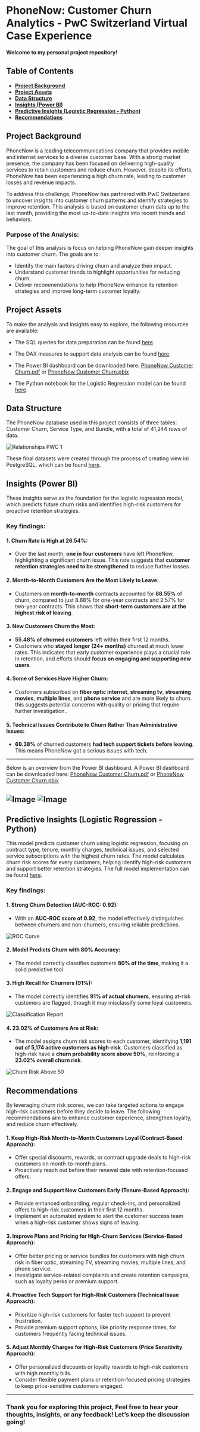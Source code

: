 # PhoneNow: Customer Churn Analytics - PwC Switzerland Virtual Case Experience

**Welcome to my personal project repository!** 

## Table of Contents
- [**Project Background**](#project-background)
- [**Project Assets**](#project-assets)
- [**Data Structure**](#data-structure)
- [**Insights (Power BI)**](#insights-power-bi)
- [**Predictive Insights (Logistic Regression - Python)**](#predictive-insights-logistic-regression---python)
- [**Recommendations**](#recommendations)


## Project Background

PhoneNow is a leading telecommunications company that provides mobile and internet services to a diverse customer base. With a strong market presence, the company has been focused on delivering high-quality services to retain customers and reduce churn. However, despite its efforts, PhoneNow has been experiencing a high churn rate, leading to customer losses and revenue impacts.

To address this challenge, PhoneNow has partnered with PwC Switzerland to uncover insights into customer churn patterns and identify strategies to improve retention. This analysis is based on customer churn data up to the last month, providing the most up-to-date insights into recent trends and behaviors.


### Purpose of the Analysis:
The goal of this analysis is focus on helping PhoneNow gain deeper insights into customer churn. The goals are to:

-  Identify the main factors driving churn and analyze their impact.
-  Understand customer trends to highlight opportunities for reducing churn.
-  Deliver recommendations to help PhoneNow enhance its retention strategies and improve long-term customer loyalty.


## Project Assets
To make the analysis and insights easy to explore, the following resources are available:

- The SQL queries for data preparation can be found [here](https://mramadhankesapi.github.io/Data-Preparation-Processes_for_PhoneNow...Customer-Churn/).

- The DAX measures to support data analysis can be found [here](https://mramadhankesapi.github.io/DAX-Processes__for__PhoneNow...Customer-Churn/).
  
- The Power BI dashboard can be downloaded here: [PhoneNow Customer Churn.pdf](https://github.com/user-attachments/files/19042483/PhoneNow.Customer.Churn.pdf) or [PhoneNow Customer Churn.pbix](https://github.com/MRamadhanKesaPI/PhoneNow-Customer-Churn-Analytics/blob/main/PhoneNow%20Customer%20Churn.pbix)

- The Python notebook for the Logistic Regression model can be found [here](https://github.com/MRamadhanKesaPI/PhoneNow-Customer-Churn-Analytics/blob/main/PhoneNow%20Customer%20Churn%20Prediction.ipynb).

## Data Structure
The PhoneNow database used in this project consists of three tables: Customer Churn, Service Type, and Bundle, with a total of 41,244 rows of data.

![Relationships PWC 1](https://github.com/user-attachments/assets/8c0132a4-f104-4350-8eb9-347eec43f063)

These final datasets were created through the process of creating view ini PostgreSQL, which can be found [here](https://mramadhankesapi.github.io/Data-Preparation-Processes_for_PhoneNow...Customer-Churn/).

## Insights (Power BI)

These insights serve as the foundation for the logistic regression model, which predicts future churn risks and identifies high-risk customers for proactive retention strategies.

### Key findings:
#### 1. Churn Rate is High at 26.54%:
-  Over the last month, **one in four customers** have left PhoneNow, highlighting a significant churn issue. This rate suggests that **customer retention strategies need to be strengthened** to reduce further losses.
    
#### 2. Month-to-Month Customers Are the Most Likely to Leave:
-  Customers on **month-to-month** contracts accounted for **88.55%** of churn, compared to just 8.88% for one-year contracts and 2.57% for two-year contracts. This shows that **short-term customers are at the highest risk of leaving**.

#### 3. New Customers Churn the Most:
-  **55.48% of churned customers** left within their first 12 months.
-  Customers who **stayed longer (24+ months)** churned at much lower rates.
This indicates that early customer experience plays a crucial role in retention, and efforts should **focus on engaging and supporting new users**.

#### 4. Some of Services Have Higher Churn:
-  Customers subscribed on **fiber optic internet**, **streaming tv**, **streaming movies**, **multiple lines**, and **phone service** and are more likely to churn. this suggests potential concerns with quality or pricing that require further investigation..

#### 5. Technical Issues Contribute to Churn Rather Than Administrative Issues:
-  **69.38%** of churned customers **had tech support tickets before leaving**. This means PhoneNow got a serious issues with tech.

---
Below is an overview from the Power BI dashboard. A Power BI dashboard can be downloaded here: [PhoneNow Customer Churn.pdf](https://github.com/user-attachments/files/19042483/PhoneNow.Customer.Churn.pdf) or [PhoneNow Customer Churn.pbix](https://github.com/MRamadhanKesaPI/PhoneNow-Customer-Churn-Analytics/blob/main/PhoneNow%20Customer%20Churn.pbix)


![Image](https://github.com/user-attachments/assets/3896a84c-4751-4981-b34d-11a75aa839c8)
![Image](https://github.com/user-attachments/assets/f5aa70c1-b3b1-4d08-ac14-0e3983c74a02)
---

## Predictive Insights (Logistic Regression - Python)

This model predicts customer churn using logistic regression, focusing on contract type, tenure, monthly charges, technical issues, and selected service subscriptions with the highest churn rates. The model calculates churn risk scores for every customers, helping identify high-risk customers and support better retention strategies. The full model implementation can be found [here](https://github.com/MRamadhanKesaPI/PhoneNow-Customer-Churn-Analytics/blob/main/PhoneNow%20Customer%20Churn%20Prediction.ipynb).

### Key findings:

#### 1. Strong Churn Detection (AUC-ROC: 0.92):
-  With an **AUC-ROC score of 0.92**, the model effectively distinguishes between churners and non-churners, ensuring reliable predictions.

![ROC Curve](https://github.com/user-attachments/assets/c0a75c41-b009-45db-a724-aa3c2c23c981)

#### 2. Model Predicts Churn with 80% Accuracy:
-  The model correctly classifies customers **80% of the time**, making it a solid predictive tool.

#### 3. High Recall for Churners (91%):
-  The model correctly identifies **91% of actual churners**, ensuring at-risk customers are flagged, though it may misclassify some loyal customers.

![Classification Report](https://github.com/user-attachments/assets/28f3defb-c354-464c-8cfb-e1251c63f7fb)

#### 4. 23.02% of Customers Are at Risk:
-  The model assigns churn risk scores to each customer, identifying **1,191 out of 5,174 active customers as high-risk**. Customers classified as high-risk have a **churn probability score above 50%**, reinforcing a **23.02% overall churn risk**.

![Churn Risk Above 50](https://github.com/user-attachments/assets/dc9ab2af-9a00-4128-895c-39af5dd6ed7f)


## Recommendations

By leveraging churn risk scores, we can take targeted actions to engage high-risk customers before they decide to leave. The following recommendations aim to enhance customer experience, strengthen loyalty, and reduce churn effectively.

#### 1. Keep High-Risk Month-to-Month Customers Loyal (Contract-Based Approach):
- Offer special discounts, rewards, or contract upgrade deals to high-risk customers on month-to-month plans.
- Proactively reach out before their renewal date with retention-focused offers.
  
#### 2. Engage and Support New Customers Early (Tenure-Based Approach): 
- Provide enhanced onboarding, regular check-ins, and personalized offers to high-risk customers in their first 12 months.
- Implement an automated system to alert the customer success team when a high-risk customer shows signs of leaving.

#### 3. Improve Plans and Pricing for High-Churn Services (Service-Based Approach):
- Offer better pricing or service bundles for customers with high churn risk in fiber optic, streaming TV, streaming movies, multiple lines, and phone service.
- Investigate service-related complaints and create retention campaigns, such as loyalty perks or premium support.

#### 4. Proactive Tech Support for High-Risk Customers (Technical Issue Approach):
- Prioritize high-risk customers for faster tech support to prevent frustration.
- Provide premium support options, like priority response times, for customers frequently facing technical issues.

#### 5. Adjust Monthly Charges for High-Risk Customers (Price Sensitivity Approach):
- Offer personalized discounts or loyalty rewards to high-risk customers with high monthly bills.
- Consider flexible payment plans or retention-focused pricing strategies to keep price-sensitive customers engaged.

---
### Thank you for exploring this project, Feel free to hear your thoughts, insights, or any feedback! Let’s keep the discussion going!
